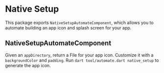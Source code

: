# Native Setup

This package exports `NativeSetupAutomateComponent`, which allows you to automate building an app icon and splash screen for your app.

## NativeSetupAutomateComponent

Given an `appDirectory`, return a File for your app icon. Customize it with a `backgroundColor` and `padding`. Run `dart tool/automate.dart native_setup` to generate the app icon.
